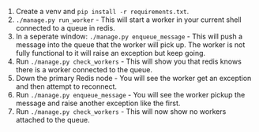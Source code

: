 1. Create a venv and `pip install -r requirements.txt`.
1. `./manage.py run_worker` - This will start a worker in your current shell connected to a queue in redis.
1. In a seperate window: `./manage.py enqueue_message` - This will push a message into the queue that the worker will pick up. The worker is not fully functional to it will raise an exception but keep going.
1. Run `./manage.py check_workers` - This will show you that redis knows there is a worker connected to the queue.
1. Down the primary Redis node - You will see the worker get an exception and then attempt to reconnect.
1. Run `./manage.py enqueue_message` - You will see the worker pickup the message and raise another exception like the first.
1. Run `./manage.py check_workers` - This will now show no workers attached to the queue.
